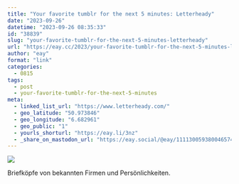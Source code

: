 ```yaml
---
title: "Your favorite tumblr for the next 5 minutes: Letterheady"
date: "2023-09-26"
datetime: "2023-09-26 08:35:33"
id: "38839"
slug: "your-favorite-tumblr-for-the-next-5-minutes-letterheady"
url: "https://eay.cc/2023/your-favorite-tumblr-for-the-next-5-minutes-letterheady/"
author: "eay"
format: "link"
categories:
  - 0815
tags:
  - post
  - your-favorite-tumblr-for-the-next-5-minutes
meta:
  - linked_list_url: "https://www.letterheady.com/"
  - geo_latitude: "50.973846"
  - geo_longitude: "6.682961"
  - geo_public: "1"
  - yourls_shorturl: "https://eay.li/3nz"
  - _share_on_mastodon_url: "https://eay.social/@eay/111130059380046574"
---
```


![](https://eay.cc/uploads/2023/letterheads.jpg)

Briefköpfe von bekannten Firmen und Persönlichkeiten.

